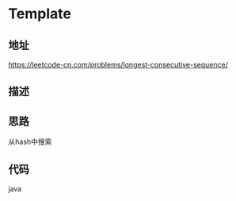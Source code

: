 # Template

## 地址

https://leetcode-cn.com/problems/longest-consecutive-sequence/

## 描述

## 思路

从hash中搜索

## 代码

java

```java
```

